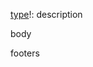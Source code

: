 [type](scope)!: description

body

footers

<!--
type (required): one or more of the bellow keywords:
    - fix: patches a bug in your codebase (this correlates with PATCH in Semantic Versioning).
    - feature: introduces a new feature to the codebase (this correlates with MINOR in Semantic Versioning).
    - devops:
    - docs: changes to the documentation.
    - style: formatting, missing semi colons, etc; no production code change.
    - refactor: refactoring production code, eg. renaming a variable.
    - perf: optimizes perfomence
    - test: adding missing tests, refactoring tests; no production code change.
    - chore: makes a change that doesn't
    - ... and others. The list isn't exhaustive.
scope (optional): can be empty (e.g. if the change is a global or difficult to assign to a single component), in which
    case the parentheses are omitted.
exclamation mark (optional): a commit that has a footer BREAKING CHANGE:, or appends a ! after the type/scope,
    introduces a breaking API change (correlating with MAJOR in Semantic Versioning).
description (required): short, one-line description.
body (optional): gives more detailed description. It can be a list of changes made.
footers (optional): lists a set of tokens in `git trailer` format and/or other info, like:
    - BREAKING CHANGE warning (correlating with MAJOR in Semantic Versioning).
    - `Fixes #123` token for GitHub issue automation.

The template follows [Conventional Commits Standard v1.0.0](https://www.conventionalcommits.org/en/v1.0.0/). If you
are searching for more details and examples, have a look there.
-->
